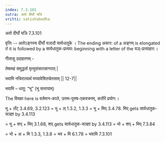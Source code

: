 ```yaml
---
index: 7.3.101
sutra: अतो दीर्घो यञि
vritti: satishabodha
---
```



 अतो दीर्घो यञि 7.3.101 


वृत्तिः -- अतोऽङ्गस्‍य दीर्घो यञादौ सार्वधातुके । The ending अकार: of a अङ्गम् is elongated if it is followed by a सार्वधातुक-प्रत्यय: beginning with a letter of the यञ्-प्रत्याहार:। 


गीतासु उदाहरणम् - 

तेषामहं समुद्धर्ता मृत्युसंसारसागरात्‌ | 

भवामि नचिरात्पार्थ मय्यावेशितचेतसाम्‌ || 12-7|| 


भवामि – धातु: “भू” (भू सत्तायाम्) 

The विवक्षा here is वर्तमान-काले, उत्तम-पुरुष-एकवचनम्, कर्तरि प्रयोग:। 


भू + लँट् 3.4.69, 3.2.123 = भू + ल् 1.3.2, 1.3.3 = भू + मिप् 3.4.78. मिप् gets सार्वधातुक-सञ्ज्ञा by 3.4.113 

= भू + शप् + मिप् 3.1.68, शप् gets सार्वधातुक-सञ्ज्ञा by 3.4.113 = भो + शप् + मिप् 7.3.84 

= भो + अ + मि 1.3.3, 1.3.8 = भव + मि 6.1.78 = भवामि 7.3.101 


